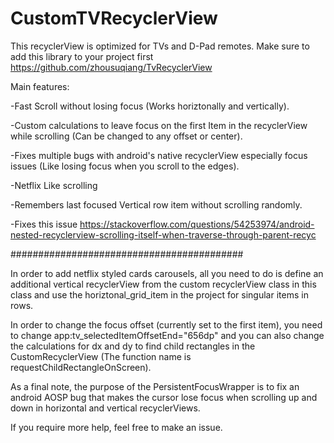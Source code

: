 # CustomTVRecyclerView
This recyclerView is optimized for TVs and D-Pad remotes.
Make sure to add this library to your project first https://github.com/zhousuqiang/TvRecyclerView

Main features:

-Fast Scroll without losing focus (Works horiztonally and vertically).

-Custom calculations to leave focus on the first Item in the recyclerView while scrolling (Can be changed to any offset or center).

-Fixes multiple bugs with android's native recyclerView especially focus issues (Like losing focus when you scroll to the edges).

-Netflix Like scrolling

-Remembers last focused Vertical row item without scrolling randomly.

-Fixes this issue https://stackoverflow.com/questions/54253974/android-nested-recyclerview-scrolling-itself-when-traverse-through-parent-recyc


##########################################

In order to add netflix styled cards carousels, all you need to do is define an additional vertical recyclerView from the custom recyclerView class in this class and use the horiztonal_grid_item in the project for singular items in rows.

In order to change the focus offset (currently set to the first item), you need to change app:tv_selectedItemOffsetEnd="656dp" and you can also change the calculations for dx and dy to find child rectangles in the CustomRecyclerView (The function name is requestChildRectangleOnScreen). 

As a final note, the purpose of the PersistentFocusWrapper is to fix an android AOSP bug that makes the cursor lose focus when scrolling up and down in horizontal and vertical recyclerViews.

If you require more help, feel free to make an issue.

